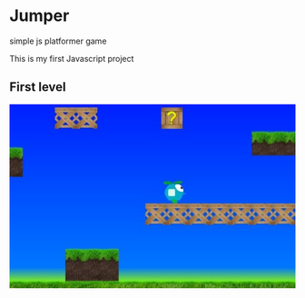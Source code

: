 # Jumper

simple js platformer game

This is my first Javascript project

## First level

![screen](docs/screen1.jpg)


